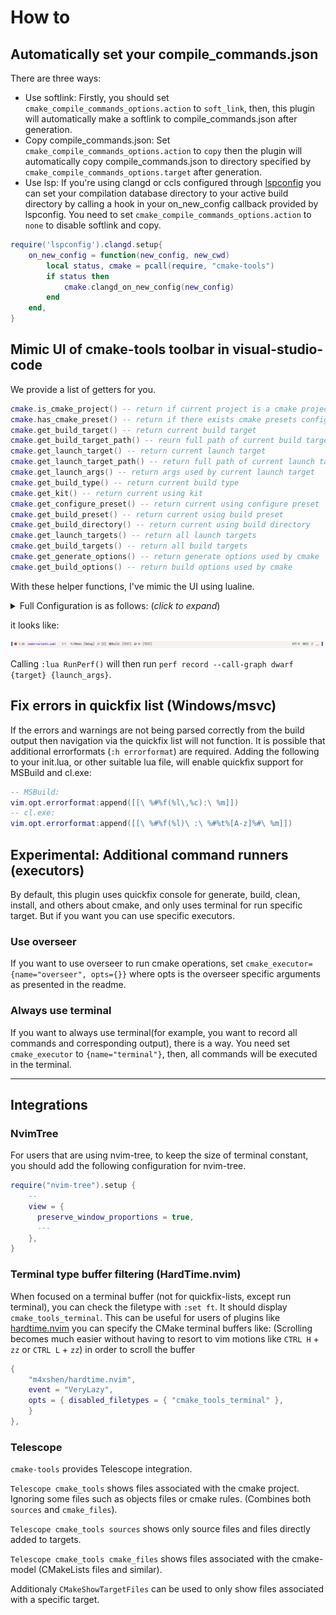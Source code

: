 ﻿# How to

## Automatically set your compile_commands.json

There are three ways:

- Use softlink: Firstly, you should set `cmake_compile_commands_options.action` to `soft_link`, then, this plugin will automatically make a softlink to compile_commands.json after generation.
- Copy compile_commands.json: Set `cmake_compile_commands_options.action` to `copy` then the plugin will automatically copy compile_commands.json to directory specified by `cmake_compile_commands_options.target` after generation.
- Use lsp: If you're using clangd or ccls configured through [lspconfig](https://github.com/neovim/nvim-lspconfig) you can
  set your compilation database directory to your active build directory by calling a hook in your on_new_config callback provided by lspconfig. You need to set `cmake_compile_commands_options.action` to `none` to disable softlink and copy.

```lua
require('lspconfig').clangd.setup{
    on_new_config = function(new_config, new_cwd)
        local status, cmake = pcall(require, "cmake-tools")
        if status then
            cmake.clangd_on_new_config(new_config)
        end
    end,
}
```

## Mimic UI of cmake-tools toolbar in visual-studio-code

We provide a list of getters for you.

```lua
cmake.is_cmake_project() -- return if current project is a cmake project
cmake.has_cmake_preset() -- return if there exists cmake presets configuration
cmake.get_build_target() -- return current build target
cmake.get_build_target_path() -- reurn full path of current build target
cmake.get_launch_target() -- return current launch target
cmake.get_launch_target_path() -- return full path of current launch target
cmake.get_launch_args() -- return args used by current launch target
cmake.get_build_type() -- return current build type
cmake.get_kit() -- return current using kit
cmake.get_configure_preset() -- return current using configure preset
cmake.get_build_preset() -- return current using build preset
cmake.get_build_directory() -- return current using build directory
cmake.get_launch_targets() -- return all launch targets
cmake.get_build_targets() -- return all build targets
cmake.get_generate_options() -- return generate options used by cmake
cmake.get_build_options() -- return build options used by cmake
```

With these helper functions, I've mimic the UI using lualine.

<details>
  <summary>Full Configuration is as follows: (<i>click to expand</i>)</summary>
  <!-- have to be followed by an empty line! -->

```lua
return {
  "nvim-lualine/lualine.nvim", -- status line
  config = function()
    local lualine = require("lualine")

    local cmake = require("cmake-tools")

    -- you can find the icons from https://github.com/Civitasv/runvim/blob/master/lua/config/icons.lua
    local icons = require("config.icons")

    -- Credited to [evil_lualine](https://github.com/nvim-lualine/lualine.nvim/blob/master/examples/evil_lualine.lua)
    local conditions = {
      buffer_not_empty = function()
        return vim.fn.empty(vim.fn.expand("%:t")) ~= 1
      end,
      hide_in_width = function()
        return vim.fn.winwidth(0) > 80
      end,
      check_git_workspace = function()
        local filepath = vim.fn.expand("%:p:h")
        local gitdir = vim.fn.finddir(".git", filepath .. ";")
        return gitdir and #gitdir > 0 and #gitdir < #filepath
      end,
    }

    local colors = {
      normal = {
        bg       = "#202328",
        fg       = "#bbc2cf",
        yellow   = "#ECBE7B",
        cyan     = "#008080",
        darkblue = "#081633",
        green    = "#98be65",
        orange   = "#FF8800",
        violet   = "#a9a1e1",
        magenta  = "#c678dd",
        blue     = "#51afef",
        red      = "#ec5f67",
      },
      nightfly = {
        bg       = "#011627",
        fg       = "#acb4c2",
        yellow   = "#ecc48d",
        cyan     = "#7fdbca",
        darkblue = "#82aaff",
        green    = "#21c7a8",
        orange   = "#e3d18a",
        violet   = "#a9a1e1",
        magenta  = "#ae81ff",
        blue     = "#82aaff ",
        red      = "#ff5874",
      },
      light = {
        bg       = "#f6f2ee",
        fg       = "#3d2b5a",
        yellow   = "#ac5402",
        cyan     = "#287980",
        darkblue = "#2848a9",
        green    = "#396847",
        orange   = "#a5222f",
        violet   = "#8452d5",
        magenta  = "#6e33ce",
        blue     = "#2848a9",
        red      = "#b3434e",
      },
      catppuccin_mocha = {
        bg       = "#1E1E2E",
        fg       = "#CDD6F4",
        yellow   = "#F9E2AF",
        cyan     = "#7fdbca",
        darkblue = "#89B4FA",
        green    = "#A6E3A1",
        orange   = "#e3d18a",
        violet   = "#a9a1e1",
        magenta  = "#ae81ff",
        blue     = "#89B4FA",
        red      = "#F38BA8",
      }
    }

    colors = colors.light;

    local config = {
      options = {
        icons_enabled = true,
        component_separators = "",
        section_separators = "",
        disabled_filetypes = { "alpha", "dashboard", "Outline" },
        always_divide_middle = true,
        theme = {
          -- We are going to use lualine_c an lualine_x as left and
          -- right section. Both are highlighted by c theme .  So we
          -- are just setting default looks o statusline
          normal = { c = { fg = colors.fg, bg = colors.bg } },
          inactive = { c = { fg = colors.fg, bg = colors.bg } },
        },
      },
      sections = {
        lualine_a = {},
        lualine_b = {},
        lualine_y = {},
        lualine_z = {},
        -- c for left
        lualine_c = {},
        -- x for right
        lualine_x = {},
      },
      inactive_sections = {
        lualine_a = {},
        lualine_b = {},
        lualine_y = {},
        lualine_z = {},
        lualine_c = { "filename" },
        lualine_x = { "location" },
      },
      tabline = {},
      extensions = {},
    }

    -- Inserts a component in lualine_c at left section
    local function ins_left(component)
      table.insert(config.sections.lualine_c, component)
    end

    -- Inserts a component in lualine_x ot right section
    local function ins_right(component)
      table.insert(config.sections.lualine_x, component)
    end

    ins_left {
      function()
        return icons.ui.Line
      end,
      color = { fg = colors.blue }, -- Sets highlighting of component
      padding = { left = 0, right = 1 }, -- We don't need space before this
    }

    ins_left {
      -- mode component
      function()
        return icons.ui.Evil
      end,
      color = function()
        -- auto change color according to neovims mode
        local mode_color = {
          n = colors.red,
          i = colors.green,
          v = colors.blue,
          [""] = colors.blue,
          V = colors.blue,
          c = colors.magenta,
          no = colors.red,
          s = colors.orange,
          S = colors.orange,
          [""] = colors.orange,
          ic = colors.yellow,
          R = colors.violet,
          Rv = colors.violet,
          cv = colors.red,
          ce = colors.red,
          r = colors.cyan,
          rm = colors.cyan,
          ["r?"] = colors.cyan,
          ["!"] = colors.red,
          t = colors.red,
        }
        return { fg = mode_color[vim.fn.mode()] }
      end,
      padding = { right = 1 },
    }

    ins_left {
      -- filesize component
      "filesize",
      cond = conditions.buffer_not_empty,
    }

    ins_left {
      "filename",
      cond = conditions.buffer_not_empty,
      color = { fg = colors.magenta, gui = "bold" },
    }

    ins_left { "location" }

    ins_left {
      "diagnostics",
      sources = { "nvim_diagnostic" },
      symbols = { error = icons.diagnostics.Error, warn = icons.diagnostics.Warning, info = icons.diagnostics.Information },
      diagnostics_color = {
        color_error = { fg = colors.red },
        color_warn = { fg = colors.yellow },
        color_info = { fg = colors.cyan },
      },
    }

    ins_left {
      function()
        local c_preset = cmake.get_configure_preset()
        return "CMake: [" .. (c_preset and c_preset or "X") .. "]"
      end,
      icon = icons.ui.Search,
      cond = function()
        return cmake.is_cmake_project() and cmake.has_cmake_preset()
      end,
      on_click = function(n, mouse)
        if (n == 1) then
          if (mouse == "l") then
            vim.cmd("CMakeSelectConfigurePreset")
          end
        end
      end
    }

    ins_left {
      function()
        local type = cmake.get_build_type()
        return "CMake: [" .. (type and type or "") .. "]"
      end,
      icon = icons.ui.Search,
      cond = function()
        return cmake.is_cmake_project() and not cmake.has_cmake_preset()
      end,
      on_click = function(n, mouse)
        if (n == 1) then
          if (mouse == "l") then
            vim.cmd("CMakeSelectBuildType")
          end
        end
      end
    }

    ins_left {
      function()
        local kit = cmake.get_kit()
        return "[" .. (kit and kit or "X") .. "]"
      end,
      icon = icons.ui.Pencil,
      cond = function()
        return cmake.is_cmake_project() and not cmake.has_cmake_preset()
      end,
      on_click = function(n, mouse)
        if (n == 1) then
          if (mouse == "l") then
            vim.cmd("CMakeSelectKit")
          end
        end
      end
    }

    ins_left {
      function()
        return "Build"
      end,
      icon = icons.ui.Gear,
      cond = cmake.is_cmake_project,
      on_click = function(n, mouse)
        if (n == 1) then
          if (mouse == "l") then
            vim.cmd("CMakeBuild")
          end
        end
      end
    }

    ins_left {
      function()
        local b_preset = cmake.get_build_preset()
        return "[" .. (b_preset and b_preset or "X") .. "]"
      end,
      icon = icons.ui.Search,
      cond = function()
        return cmake.is_cmake_project() and cmake.has_cmake_preset()
      end,
      on_click = function(n, mouse)
        if (n == 1) then
          if (mouse == "l") then
            vim.cmd("CMakeSelectBuildPreset")
          end
        end
      end
    }

    ins_left {
      function()
        local b_target = cmake.get_build_target()
        return "[" .. (b_target and b_target or "X") .. "]"
      end,
      cond = cmake.is_cmake_project,
      on_click = function(n, mouse)
        if (n == 1) then
          if (mouse == "l") then
            vim.cmd("CMakeSelectBuildTarget")
          end
        end
      end
    }

    ins_left {
      function()
        return icons.ui.Debug
      end,
      cond = cmake.is_cmake_project,
      on_click = function(n, mouse)
        if (n == 1) then
          if (mouse == "l") then
            vim.cmd("CMakeDebug")
          end
        end
      end
    }

    ins_left {
      function()
        return icons.ui.Run
      end,
      cond = cmake.is_cmake_project,
      on_click = function(n, mouse)
        if (n == 1) then
          if (mouse == "l") then
            vim.cmd("CMakeRun")
          end
        end
      end
    }

    ins_left {
      function()
        local l_target = cmake.get_launch_target()
        return "[" .. (l_target and l_target or "X") .. "]"
      end,
      cond = cmake.is_cmake_project,
      on_click = function(n, mouse)
        if (n == 1) then
          if (mouse == "l") then
            vim.cmd("CMakeSelectLaunchTarget")
          end
        end
      end
    }

    -- Insert mid section. You can make any number of sections in neovim :)
    -- for lualine it's any number greater then 2
    ins_left {
      function()
        return "%="
      end,
    }

    -- Add components to right sections
    ins_right {
      "o:encoding", -- option component same as &encoding in viml
      fmt = string.upper, -- I'm not sure why it's upper case either ;)
      cond = conditions.hide_in_width,
      color = { fg = colors.green, gui = "bold" },
    }

    ins_right {
      "fileformat",
      fmt = string.upper,
      icons_enabled = false,
      color = { fg = colors.green, gui = "bold" },
    }

    ins_right {
      function()
        return vim.api.nvim_buf_get_option(0, "shiftwidth")
      end,
      icons_enabled = false,
      color = { fg = colors.green, gui = "bold" },
    }

    ins_right {
      "branch",
      icon = icons.git.Branch,
      color = { fg = colors.violet, gui = "bold" },
    }

    ins_right {
      "diff",
      -- Is it me or the symbol for modified us really weird
      symbols = { added = icons.git.Add, modified = icons.git.Mod, removed = icons.git.Remove },
      diff_color = {
        added = { fg = colors.green },
        modified = { fg = colors.orange },
        removed = { fg = colors.red },
      },
      cond = conditions.hide_in_width,
    }

    ins_right {
      function()
        local current_line = vim.fn.line(".")
        local total_lines = vim.fn.line("$")
        local chars = { "__", "▁▁", "▂▂", "▃▃", "▄▄", "▅▅", "▆▆", "▇▇", "██" }
        local line_ratio = current_line / total_lines
        local index = math.ceil(line_ratio * #chars)
        return chars[index]
      end,
      color = { fg = colors.orange, gui = "bold" }
    }

    ins_right {
      function()
        return "▊"
      end,
      color = { fg = colors.blue },
      padding = { left = 1 },
    }

    -- Now don't forget to initialize lualine
    lualine.setup(config)
  end
}
```

</details>

it looks like:

![lualine UI](./images/2023-06-06-22-02-06.png)

Calling `:lua RunPerf()` will then run `perf record --call-graph dwarf {target} {launch_args}`.

## Fix errors in quickfix list (Windows/msvc)

If the errors and warnings are not being parsed correctly from the build output then navigation via the quickfix list will not function. It is possible that additional errorformats (`:h errorformat`) are required. Adding the following to your init.lua, or other suitable lua file, will enable quickfix support for MSBuild and cl.exe:
```lua
-- MSBuild:
vim.opt.errorformat:append([[\ %#%f(%l\,%c):\ %m]])
-- cl.exe:
vim.opt.errorformat:append([[\ %#%f(%l)\ :\ %#%t%[A-z]%#\ %m]])
```

## Experimental: Additional command runners (executors)

By default, this plugin uses quickfix console for generate, build, clean, install, and others about cmake, and only uses terminal for run specific target.
But if you want you can use specific executors.

### Use overseer

If you want to use overseer to run cmake operations, set `cmake_executor={name="overseer", opts={}}` where opts is the overseer specific arguments as presented in the readme.

### Always use terminal

If you want to always use terminal(for example, you want to record all commands and corresponding output), there is a way. You need set `cmake_executor` to `{name="terminal"}`, then, all commands will be executed in the terminal.

---

## Integrations

### NvimTree

For users that are using nvim-tree, to keep the size of terminal constant, you should add the following configuration for nvim-tree.

```lua
require("nvim-tree").setup {
    --
    view = {
      preserve_window_proportions = true,
      ---
    },
}
```

### Terminal type buffer filtering (HardTime.nvim)

When focused on a terminal buffer (not for quickfix-lists, except run terminal), you can check the filetype with `:set ft`. It should display `cmake_tools_terminal`.
This can be useful for users of plugins like [hardtime.nvim](https://github.com/m4xshen/hardtime.nvim) you can specify the CMake terminal buffers like:
(Scrolling becomes much easier without having to resort to vim motions like `CTRL H` + `zz` or `CTRL L` + `zz`) in order to scroll the buffer

```lua
{
    "m4xshen/hardtime.nvim",
    event = "VeryLazy",
    opts = { disabled_filetypes = { "cmake_tools_terminal" },
    }
},
```

### Telescope

`cmake-tools` provides Telescope integration.

`Telescope cmake_tools` shows files associated with the cmake project. Ignoring some files such as objects files or cmake rules. (Combines both `sources` and `cmake_files`).

`Telescope cmake_tools sources` shows only source files and files directly added to targets.

`Telescope cmake_tools cmake_files` shows files associated with the cmake-model (CMakeLists files and similar).

Additionaly `CMakeShowTargetFiles` can be used to only show files associated with a specific target.
